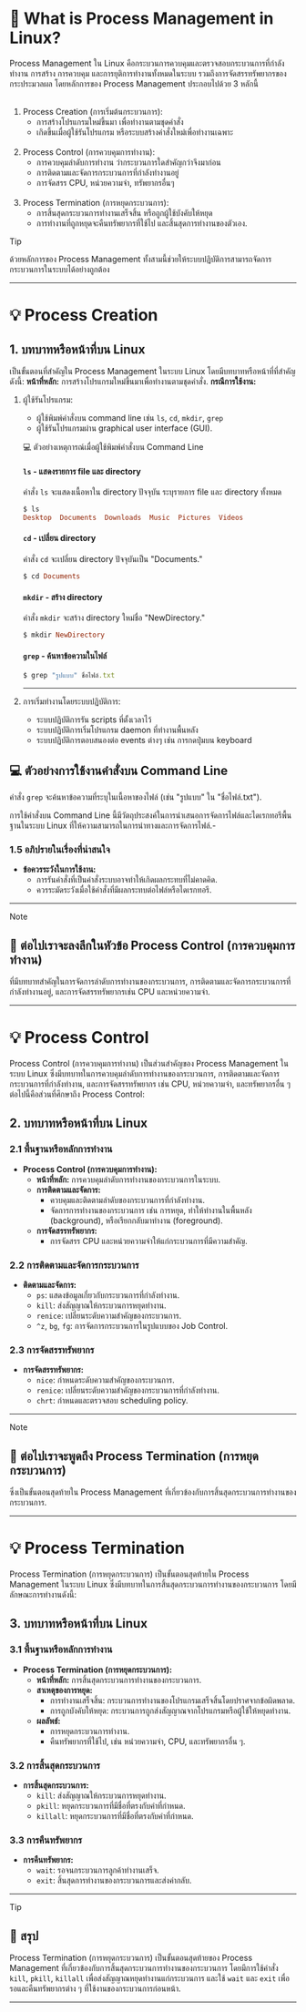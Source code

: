 <a id="text"></a>
# :round_pushpin: What is Process Management in Linux?
Process Management ใน Linux คือกระบวนการควบคุมและตรวจสอบกระบวนการที่กำลังทำงาน การสร้าง การควบคุม และการยุติการทำงานทั้งหมดในระบบ รวมถึงการจัดสรรทรัพยากรของกระประมวลผล โดยหลักการของ Process Management ประกอบไปด้วย 3 หลักนี้
<br><br>
1. Process Creation (การเริ่มต้นกระบวนการ):
    - การสร้างโปรแกรมใหม่ขึ้นมา เพื่อทำงานตามชุดคำสั่ง
    - เกิดขึ้นเมื่อผู้ใช้รันโปรแกรม หรือระบบสร้างคำสั่งใหม่เพื่อทำงานเฉพาะ
      <br><br>
2. Process Control (การควบคุมการทำงาน):
    - การควบคุมลำดับการทำงาน ว่ากระบวนการใดสำคัญกว่าจึงมาก่อน
    - การติดตามและจัดการกระบวนการที่กำลังทำงานอยู่
    - การจัดสรร CPU, หน่วยความจำ, ทรัพยากรอื่นๆ
      <br><br>
3. Process Termination (การหยุดกระบวนการ):
    - การสิ้นสุดกระบวนการทำงานเสร็จสิ้น หรือถูกผู้ใช้บังคับให้หยุด
    - การทำงานที่ถูกหยุดจะคืนทรัพยากรที่ใช้ไป และสิ้นสุดการทำงานของตัวเอง.
> [!TIP]
> ด้วยหลักการของ Process Management ทั้งสามนี้ช่วยให้ระบบปฏิบัติการสามารถจัดการกระบวนการในระบบได้อย่างถูกต้อง

---


<a id="process-creation"></a>
# :bulb: Process Creation
## 1. บทบาทหรือหน้าที่บน Linux
เป็นขั้นตอนที่สำคัญใน Process Management ในระบบ Linux โดยมีบทบาทหรือหน้าที่ที่สำคัญ ดังนี้:
**หน้าที่หลัก:** การสร้างโปรแกรมใหม่ขึ้นมาเพื่อทำงานตามชุดคำสั่ง.
**กรณีการใช้งาน:**
1. ผู้ใช้รันโปรแกรม:
    - ผู้ใช้พิมพ์คำสั่งบน command line เช่น `ls`, `cd`, `mkdir`, `grep`
    - ผู้ใช้รันโปรแกรมผ่าน graphical user interface (GUI).

   :computer: ตัวอย่างเหตุการณ์เมื่อผู้ใช้พิมพ์คำสั่งบน Command Line
   #### `ls` - แสดงรายการ file และ directory
   คำสั่ง `ls` จะแสดงเนื้อหาใน directory ปัจจุบัน ระบุรายการ file และ directory ทั้งหมด
    ```ruby
    $ ls
    Desktop  Documents  Downloads  Music  Pictures  Videos
    ```

    

   #### `cd` - เปลี่ยน directory
   คำสั่ง `cd` จะเปลี่ยน directory ปัจจุบันเป็น "Documents."
    ```ruby
    $ cd Documents
    ```


   #### `mkdir` - สร้าง directory
   คำสั่ง `mkdir` จะสร้าง directory ใหม่ชื่อ "NewDirectory."
    ```ruby
    $ mkdir NewDirectory
    ```


   #### `grep` - ค้นหาข้อความในไฟล์
    ```ruby
    $ grep "รูปแบบ" ชื่อไฟล์.txt
    ```

    ---


2. การเริ่มทำงานโดยระบบปฏิบัติการ:
    - ระบบปฏิบัติการรัน scripts ที่ตั้งเวลาไว้
    - ระบบปฏิบัติการเริ่มโปรแกรม daemon ที่ทำงานพื้นหลัง
    - ระบบปฏิบัติการตอบสนองต่อ events ต่างๆ เช่น การกดปุ่มบน keyboard

## :computer: ตัวอย่างการใช้งานคำสั่งบน Command Line


คำสั่ง `grep` จะค้นหาข้อความที่ระบุในเนื้อหาของไฟล์ (เช่น "รูปแบบ" ใน "ชื่อไฟล์.txt").

การใช้คำสั่งบน Command Line นี้มีวัตถุประสงค์ในการนำเสนอการจัดการไฟล์และไดเรกทอรีพื้นฐานในระบบ Linux ที่ให้ความสามารถในการนำทางและการจัดการไฟล์.-

### 1.5 อภิปรายในเรื่องที่น่าสนใจ
- **ข้อควรระวังในการใช้งาน:**
    - การรันคำสั่งที่เป็นคำสั่งระบบอาจทำให้เกิดผลกระทบที่ไม่คาดคิด.
    - ควรระมัดระวังเมื่อใช้คำสั่งที่มีผลกระทบต่อไฟล์หรือไดเรกทอรี.

---

> [!NOTE]
> ## :raising_hand: ต่อไปเราจะลงลึกในหัวข้อ Process Control (การควบคุมการทำงาน)
> ที่มีบทบาทสำคัญในการจัดการลำดับการทำงานของกระบวนการ, การติดตามและจัดการกระบวนการที่กำลังทำงานอยู่, และการจัดสรรทรัพยากรเช่น CPU และหน่วยความจำ.
>

---

# :bulb: Process Control

Process Control (การควบคุมการทำงาน) เป็นส่วนสำคัญของ Process Management ในระบบ Linux ซึ่งมีบทบาทในการควบคุมลำดับการทำงานของกระบวนการ, การติดตามและจัดการกระบวนการที่กำลังทำงาน, และการจัดสรรทรัพยากร เช่น CPU, หน่วยความจำ, และทรัพยากรอื่น ๆ ต่อไปนี้คือส่วนที่ศึกษาถึง Process Control:

## 2. บทบาทหรือหน้าที่บน Linux

### 2.1 พื้นฐานหรือหลักการทำงาน
- **Process Control (การควบคุมการทำงาน):**
    - **หน้าที่หลัก:** การควบคุมลำดับการทำงานของกระบวนการในระบบ.
    - **การติดตามและจัดการ:**
        - ควบคุมและติดตามลำดับของกระบวนการที่กำลังทำงาน.
        - จัดการการทำงานของกระบวนการ เช่น การหยุด, ทำให้ทำงานในพื้นหลัง (background), หรือเรียกกลับมาทำงาน (foreground).
    - **การจัดสรรทรัพยากร:**
        - การจัดสรร CPU และหน่วยความจำให้แก่กระบวนการที่มีความสำคัญ.

### 2.2 การติดตามและจัดการกระบวนการ
- **ติดตามและจัดการ:**
    - `ps`: แสดงข้อมูลเกี่ยวกับกระบวนการที่กำลังทำงาน.
    - `kill`: ส่งสัญญาณให้กระบวนการหยุดทำงาน.
    - `renice`: เปลี่ยนระดับความสำคัญของกระบวนการ.
    - `^z`, `bg`, `fg`: การจัดการกระบวนการในรูปแบบของ Job Control.

### 2.3 การจัดสรรทรัพยากร
- **การจัดสรรทรัพยากร:**
    - `nice`: กำหนดระดับความสำคัญของกระบวนการ.
    - `renice`: เปลี่ยนระดับความสำคัญของกระบวนการที่กำลังทำงาน.
    - `chrt`: กำหนดและตรวจสอบ scheduling policy.

---

> [!NOTE]
> ## :raising_hand: ต่อไปเราจะพูดถึง Process Termination (การหยุดกระบวนการ)
> ซึ่งเป็นขั้นตอนสุดท้ายใน Process Management ที่เกี่ยวข้องกับการสิ้นสุดกระบวนการทำงานของกระบวนการ.
>

---


# :bulb: Process Termination

Process Termination (การหยุดกระบวนการ) เป็นขั้นตอนสุดท้ายใน Process Management ในระบบ Linux ซึ่งมีบทบาทในการสิ้นสุดกระบวนการทำงานของกระบวนการ โดยมีลักษณะการทำงานดังนี้:

## 3. บทบาทหรือหน้าที่บน Linux

### 3.1 พื้นฐานหรือหลักการทำงาน
- **Process Termination (การหยุดกระบวนการ):**
    - **หน้าที่หลัก:** การสิ้นสุดกระบวนการทำงานของกระบวนการ.
    - **สาเหตุของการหยุด:**
        - การทำงานเสร็จสิ้น: กระบวนการทำงานของโปรแกรมเสร็จสิ้นโดยปราศจากข้อผิดพลาด.
        - การถูกบังคับให้หยุด: กระบวนการถูกส่งสัญญาณจากโปรแกรมหรือผู้ใช้ให้หยุดทำงาน.
    - **ผลลัพธ์:**
        - การหยุดกระบวนการทำงาน.
        - คืนทรัพยากรที่ใช้ไป, เช่น หน่วยความจำ, CPU, และทรัพยากรอื่น ๆ.

### 3.2 การสิ้นสุดกระบวนการ
- **การสิ้นสุดกระบวนการ:**
    - `kill`: ส่งสัญญาณให้กระบวนการหยุดทำงาน.
    - `pkill`: หยุดกระบวนการที่มีชื่อที่ตรงกับคำที่กำหนด.
    - `killall`: หยุดกระบวนการที่มีชื่อที่ตรงกับคำที่กำหนด.

### 3.3 การคืนทรัพยากร
- **การคืนทรัพยากร:**
    - `wait`: รอจนกระบวนการลูกค้าทำงานเสร็จ.
    - `exit`: สิ้นสุดการทำงานของกระบวนการและส่งค่ากลับ.

---

> [!TIP]
> ## :raising_hand: สรุป
> Process Termination (การหยุดกระบวนการ) เป็นขั้นตอนสุดท้ายของ Process Management ที่เกี่ยวข้องกับการสิ้นสุดกระบวนการทำงานของกระบวนการ โดยมีการใช้คำสั่ง `kill`, `pkill`, `killall` เพื่อส่งสัญญาณหยุดทำงานแก่กระบวนการ และใช้ `wait` และ `exit` เพื่อรอและคืนทรัพยากรต่าง ๆ ที่ใช้งานของกระบวนการก่อนหน้า.
>

---

